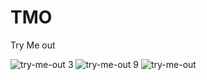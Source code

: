 # TMO
Try Me out


![try-me-out 3](https://user-images.githubusercontent.com/24631584/32151978-5a4c2c62-bcf7-11e7-80b3-6d62ab6f627b.png)
![try-me-out 9](https://user-images.githubusercontent.com/24631584/32151979-5a5c0f4c-bcf7-11e7-8952-163137a1cfb1.png)
![try-me-out](https://user-images.githubusercontent.com/24631584/32151980-5a6976dc-bcf7-11e7-92eb-5ceb0cde1792.png)
